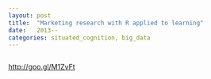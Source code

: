 ```yaml
---
layout: post
title:  "Marketing research with R applied to learning"
date:   2013--
categories: situated_cognition, big_data
---
```


![]()

http://goo.gl/M1ZvFt
